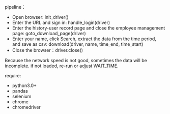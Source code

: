 
pipeline：

- Open browser: init_driver()
- Enter the URL and sign in: handle_login(driver)
- Enter the history-user record page and close the employee management page: goto_download_page(driver)
- Enter your name, click Search, extract the data from the time period, and save as csv: download(driver, name, time_end, time_start)
- Close the browser：driver.close()

Because the network speed is not good, sometimes the data will be incomplete. if not loaded, re-run or adjust WAIT_TIME.

require:

- python3.0+
- pandas
- selenium
- chrome
- chromedriver
